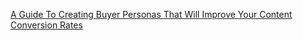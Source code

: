 [A Guide To Creating Buyer Personas That Will Improve Your Content Conversion Rates](https://www.crazyegg.com/blog/guide-creating-buyer-personas/)